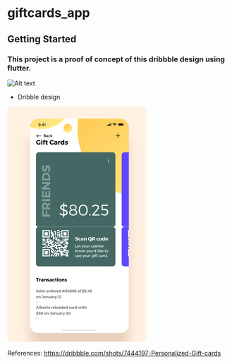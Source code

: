 # giftcards_app

## Getting Started

### This project is a proof of concept of this dribbble design using flutter.

![Alt text](cards.gif?raw=true)

- Dribble design

![Alt text](dribbble.png?raw=true)

References:
https://dribbble.com/shots/7444197-Personalized-Gift-cards




